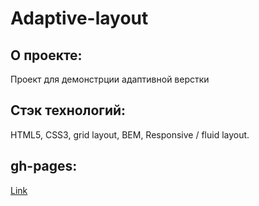 # **Adaptive-layout**

## О проекте:
Проект для демонстрции адаптивной верстки

## Стэк технологий:
HTML5, CSS3, grid layout, BEM, Responsive / fluid layout.

## gh-pages:
[Link](https://komanw.github.io/Adaptive-layout/)
